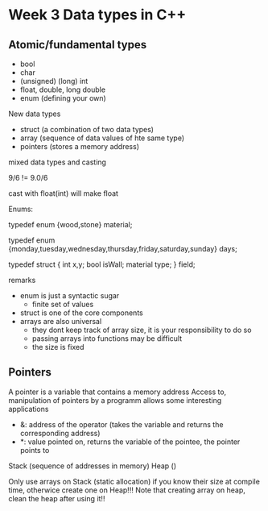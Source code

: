 # Week 3 Data types in C++

## Atomic/fundamental types

* bool
* char
* (unsigned) (long) int
* float, double, long double
* enum (defining your own)

New data types

* struct (a combination of two data types)
* array (sequence of data values of hte same type)
* pointers (stores a memory address)

mixed data types and casting

9/6 != 9.0/6

cast with float(int) will make float

Enums:

typedef enum {wood,stone} material;

typedef enum {monday,tuesday,wednesday,thursday,friday,saturday,sunday} days;

typedef struct {
    int x,y;
    bool isWall;
    material type;
} field;


remarks

* enum is just a syntactic sugar
    * finite set of values
* struct is one of the core components
* arrays are also universal
    * they dont keep track of array size, it is your responsibility to do so
    * passing arrays into functions may be difficult
    * the size is fixed


## Pointers

A pointer is a variable that contains a memory address
Access to, manipulation of pointers by a programm allows some interesting applications

* &: address of the operator (takes the variable and returns the corresponding address)
* *: value pointed on, returns the variable of the pointee, the pointer points to


Stack (sequence of addresses in memory)
Heap ()

Only use arrays on Stack (static allocation) if you know their size at compile time, otherwice create one on Heap!!!
Note that creating array on heap, clean the heap after using it!!